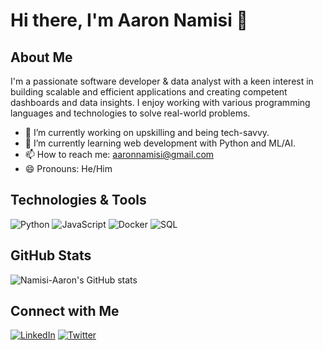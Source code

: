 # Hi there, I'm Aaron Namisi 👋

## About Me

I'm a passionate software developer & data analyst with a keen interest in building scalable and efficient applications and creating competent dashboards and data insights. I enjoy working with various programming languages and technologies to solve real-world problems.

- 🔭 I’m currently working on upskilling and being tech-savvy.
- 🌱 I’m currently learning web development with Python and ML/AI.
- 📫 How to reach me: aaronnamisi@gmail.com
- 😄 Pronouns: He/Him

## Technologies & Tools

![Python](https://img.shields.io/badge/-Python-333?style=flat&logo=python)
![JavaScript](https://img.shields.io/badge/-JavaScript-333?style=flat&logo=javascript)
![Docker](https://img.shields.io/badge/-Docker-333?style=flat&logo=docker)
![SQL](https://img.shields.io/badge/-SQL-333?style=flat&logo=sql)

## GitHub Stats

![Namisi-Aaron's GitHub stats](https://github-readme-stats.vercel.app/api?username=Namisi-Aaron&show_icons=true&theme=radical)

## Connect with Me

[![LinkedIn](https://img.shields.io/badge/-LinkedIn-0077B5?style=flat&logo=linkedin)](https://www.linkedin.com/in/yourprofile)
[![Twitter](https://img.shields.io/badge/-Twitter-1DA1F2?style=flat&logo=twitter)](https://twitter.com/yourprofile)
